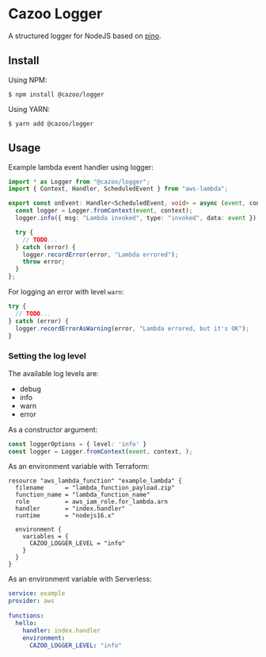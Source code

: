 # Cazoo Logger

A structured logger for NodeJS based on [pino](https://github.com/pinojs/pino).

## Install

Using NPM:

```
$ npm install @cazoo/logger
```

Using YARN:

```
$ yarn add @cazoo/logger
```

## Usage

Example lambda event handler using logger:

```typescript
import * as Logger from "@cazoo/logger";
import { Context, Handler, ScheduledEvent } from "aws-lambda";

export const onEvent: Handler<ScheduledEvent, void> = async (event, context) => {
  const logger = Logger.fromContext(event, context);
  logger.info({ msg: "Lambda invoked", type: "invoked", data: event });

  try {
    // TODO...
  } catch (error) {
    logger.recordError(error, "Lambda errored");
    throw error;
  }
};
```

For logging an error with level `warn`:

```typescript
try {
  // TODO...
} catch (error) {
  logger.recordErrorAsWarning(error, "Lambda errored, but it's OK");
}
```

### Setting the log level

The available log levels are:
- debug
- info
- warn
- error

As a constructor argument:

```typescript
const loggerOptions = { level: 'info' }
const logger = Logger.fromContext(event, context, );
```

As an environment variable with Terraform:

```hcl
resource "aws_lambda_function" "example_lambda" {
  filename      = "lambda_function_payload.zip"
  function_name = "lambda_function_name"
  role          = aws_iam_role.for_lambda.arn
  handler       = "index.handler"
  runtime       = "nodejs16.x"

  environment {
    variables = {
      CAZOO_LOGGER_LEVEL = "info"
    }
  }
}
```

As an environment variable with Serverless:

```yaml	
service: example
provider: aws
 
functions:
  hello:
    handler: index.handler
    environment:
      CAZOO_LOGGER_LEVEL: "info"
```
